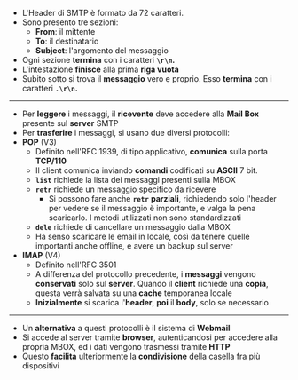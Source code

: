 * L'Header di SMTP è formato da 72 caratteri.
* Sono presento tre sezioni:
	* __From__: il mittente
	* __To__: il destinatario
	* __Subject__: l'argomento del messaggio
* Ogni sezione __termina__ con i caratteri __`\r\n`.__
* L'intestazione __finisce__ alla prima __riga vuota__
* Subito sotto si trova il __messaggio__ vero e proprio. Esso __termina__ con i caratteri __`.\r\n`.__
---
* Per __leggere__ i messaggi, il __ricevente__ deve accedere alla __Mail Box__ presente sul __server__ SMTP
* Per __trasferire__ i messaggi, si usano due diversi protocolli:
* __POP__ (V3)
	* Definito nell'RFC 1939, di tipo applicativo, __comunica__ sulla porta __TCP/110__
	* Il client comunica inviando __comandi__ codificati su __ASCII__ 7 bit.
	* __`list`__ richiede la lista dei messaggi presenti sulla MBOX
	* __`retr`__ richiede un messaggio specifico da ricevere
		* Si possono fare anche __`retr`__ __parziali__, richiedendo solo l'header per vedere se il messaggio è importante, e valga la pena scaricarlo. I metodi utilizzati non sono standardizzati
	* __`dele`__ richiede di cancellare un messaggio dalla MBOX
	* Ha senso scaricare le email in locale, così da tenere quelle importanti anche offline, e avere un backup sul server
* __IMAP__ (V4)
	* Definito nell'RFC 3501
	* A differenza del protocollo precedente, i __messaggi__ vengono __conservati__ solo sul __server__. Quando il __client__ richiede una __copia__, questa verrà salvata su una __cache__ temporanea locale
	* __Inizialmente__ si scarica l'__header__, __poi__ il __body__, solo se necessario
---
* Un __alternativa__ a questi protocolli è il sistema di __Webmail__
* Si accede al server tramite __browser__, autenticandosi per accedere alla propria MBOX, ed i dati vengono trasmessi tramite __HTTP__
* Questo __facilita__ ulteriormente la __condivisione__ della casella fra più dispositivi